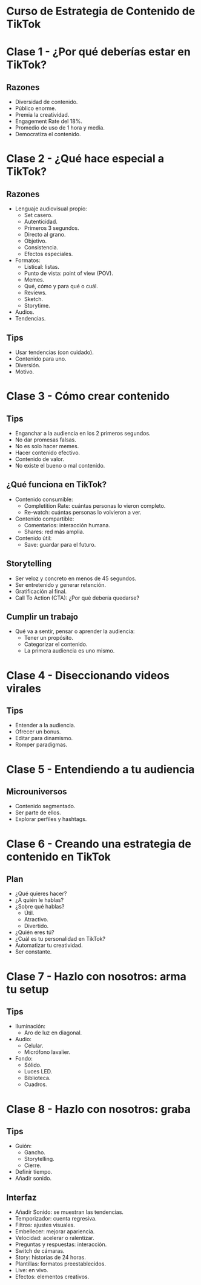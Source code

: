# Curso de Estrategia de Contenido de TikTok

# Clase 1 - ****¿Por qué deberías estar en TikTok?****

## Razones

- Diversidad de contenido.
- Público enorme.
- Premia la creatividad.
- Engagement Rate del 18%.
- Promedio de uso de 1 hora y media.
- Democratiza el contenido.

# Clase 2 - ****¿Qué hace especial a TikTok?****

## Razones

- Lenguaje audiovisual propio:
    - Set casero.
    - Autenticidad.
    - Primeros 3 segundos.
    - Directo al grano.
    - Objetivo.
    - Consistencia.
    - Efectos especiales.
- Formatos:
    - Listical: listas.
    - Punto de vista: point of view (POV).
    - Memes.
    - Qué, cómo y para qué o cuál.
    - Reviews.
    - Sketch.
    - Storytime.
- Audios.
- Tendencias.

## Tips

- Usar tendencias (con cuidado).
- Contenido para uno.
- Diversión.
- Motivo.

# Clase 3 - ****Cómo crear contenido****

## Tips

- Enganchar a la audiencia en los 2 primeros segundos.
- No dar promesas falsas.
- No es solo hacer memes.
- Hacer contenido efectivo.
- Contenido de valor.
- No existe el bueno o mal contenido.

## ¿Qué funciona en TikTok?

- Contenido consumible:
    - Completition Rate: cuántas personas lo vieron completo.
    - Re-watch: cuántas personas lo volvieron a ver.
- Contenido compartible:
    - Comentarios: interacción humana.
    - Shares: red más amplia.
- Contenido útil:
    - Save: guardar para el futuro.

## Storytelling

- Ser veloz y concreto en menos de 45 segundos.
- Ser entretenido y generar retención.
- Gratificación al final.
- Call To Action (CTA): ¿Por qué debería quedarse?

## Cumplir un trabajo

- Qué va a sentir, pensar o aprender la audiencia:
    - Tener un propósito.
    - Categorizar el contenido.
    - La primera audiencia es uno mismo.

# Clase 4 - ****Diseccionando videos virales****

## Tips

- Entender a la audiencia.
- Ofrecer un bonus.
- Editar para dinamismo.
- Romper paradigmas.

# Clase 5 - ****Entendiendo a tu audiencia****

## Microuniversos

- Contenido segmentado.
- Ser parte de ellos.
- Explorar perfiles y hashtags.

# Clase 6 - ****Creando una estrategia de contenido en TikTok****

## Plan

- ¿Qué quieres hacer?
- ¿A quién le hablas?
- ¿Sobre qué hablas?
    - Útil.
    - Atractivo.
    - Divertido.
- ¿Quién eres tú?
- ¿Cuál es tu personalidad en TikTok?
- Automatizar tu creatividad.
- Ser constante.

# Clase 7 - ****Hazlo con nosotros: arma tu setup****

## Tips

- Iluminación:
    - Aro de luz en diagonal.
- Audio:
    - Celular.
    - Micrófono lavalier.
- Fondo:
    - Sólido.
    - Luces LED.
    - Biblioteca.
    - Cuadros.

# Clase 8 - ****Hazlo con nosotros: graba****

## Tips

- Guión:
    - Gancho.
    - Storytelling.
    - Cierre.
- Definir tiempo.
- Añadir sonido.

## Interfaz

- Añadir Sonido: se muestran las tendencias.
- Temporizador: cuenta regresiva.
- Filtros: ajustes visuales.
- Embellecer: mejorar apariencia.
- Velocidad: acelerar o ralentizar.
- Preguntas y respuestas: interacción.
- Switch de cámaras.
- Story: historias de 24 horas.
- Plantillas: formatos preestablecidos.
- Live: en vivo.
- Efectos: elementos creativos.